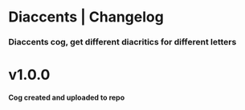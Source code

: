 # Diaccents | Changelog
### Diaccents cog, get different diacritics for different letters

# v1.0.0

#### Cog created and uploaded to repo
